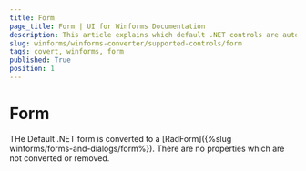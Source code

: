 ```yaml
---
title: Form
page_title: Form | UI for Winforms Documentation
description: This article explains which default .NET controls are automatically converted.
slug: winforms/winforms-converter/supported-controls/form
tags: covert, winforms, form
published: True
position: 1
---
```


# Form

THe Default .NET form is converted to a [RadForm]({%slug winforms/forms-and-dialogs/form%}). There are no properties which are not converted or removed.